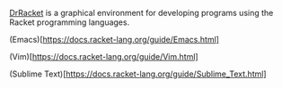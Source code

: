 
[DrRacket](http://docs.racket-lang.org/drracket/index.html) is a graphical environment for developing programs using the Racket programming languages.

(Emacs)[https://docs.racket-lang.org/guide/Emacs.html]

(Vim)[https://docs.racket-lang.org/guide/Vim.html]

(Sublime Text)[https://docs.racket-lang.org/guide/Sublime_Text.html]

